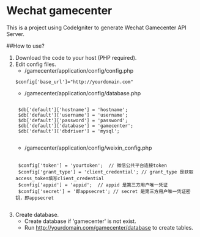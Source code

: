 # Wechat gamecenter
This is a project using CodeIgniter to generate Wechat Gamecenter API Server.

##How to use? 
1. Download the code to your host (PHP required).
2. Edit config files.
    - /gamecenter/application/config/config.php
    <pre><code>$config['base_url']="http://yourdomain.com"</code></pre>
    - /gamecenter/application/config/database.php
    <pre><code>
    $db['default']['hostname'] = 'hostname';
    $db['default']['username'] = 'username';
    $db['default']['password'] = 'password';
    $db['default']['database'] = 'gamecenter';
    $db['default']['dbdriver'] = 'mysql';
    </code></pre>
    - /gamecenter/application/config/weixin_config.php
    <pre><code>
    $config['token'] = 'yourtoken';  // 微信公共平台连接token
    $config['grant_type'] = 'client_credential'; // grant_type 是获取access_token填写client_credential
    $config['appid'] = 'appid';  // appid 是第三方用户唯一凭证
    $config['secret'] = '即appsecret'; // secret 是第三方用户唯一凭证密钥，即appsecret
    </code></pre>
3. Create database.
    - Create database if 'gamecenter' is not exist.
    - Run http://yourdomain.com/gamecenter/database to create tables.

  
    
    
